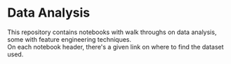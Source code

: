 # **Data Analysis**
This repository contains notebooks with walk throughs on data analysis, 
some with feature engineering techniques.  
On each notebook header, there's a given link on where to find the dataset used.